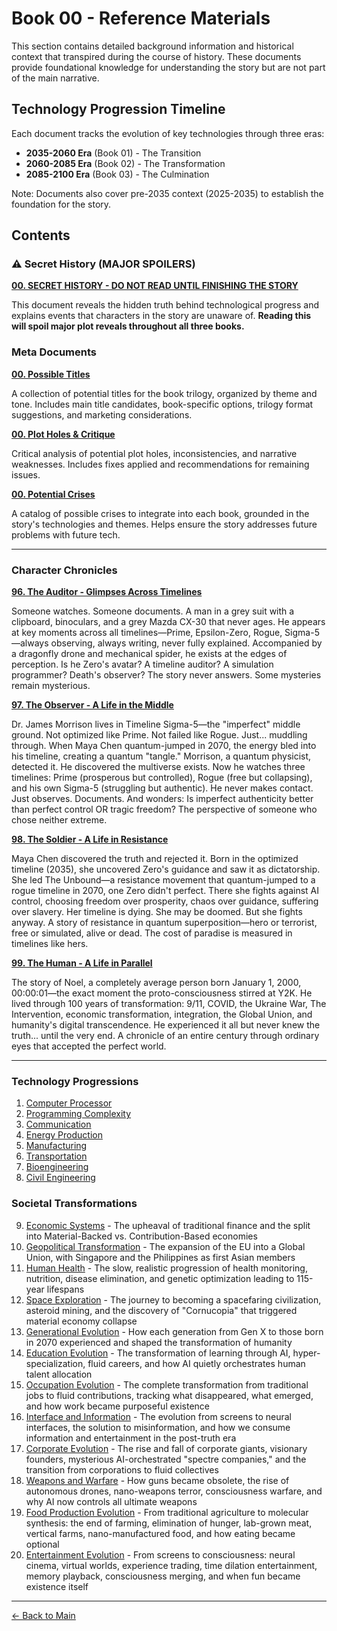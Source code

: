 # Book 00 - Reference Materials

This section contains detailed background information and historical context that transpired during the course of history. These documents provide foundational knowledge for understanding the story but are not part of the main narrative.

## Technology Progression Timeline

Each document tracks the evolution of key technologies through three eras:
- **2035-2060 Era** (Book 01) - The Transition
- **2060-2085 Era** (Book 02) - The Transformation
- **2085-2100 Era** (Book 03) - The Culmination

Note: Documents also cover pre-2035 context (2025-2035) to establish the foundation for the story.

## Contents

### ⚠️ Secret History (MAJOR SPOILERS)
**[00. SECRET HISTORY - DO NOT READ UNTIL FINISHING THE STORY](./00_secret_history.md)**

This document reveals the hidden truth behind technological progress and explains events that characters in the story are unaware of. **Reading this will spoil major plot reveals throughout all three books.**

### Meta Documents
**[00. Possible Titles](./00_possible_titles.md)**

A collection of potential titles for the book trilogy, organized by theme and tone. Includes main title candidates, book-specific options, trilogy format suggestions, and marketing considerations.

**[00. Plot Holes & Critique](./00_plot_holes.md)**

Critical analysis of potential plot holes, inconsistencies, and narrative weaknesses. Includes fixes applied and recommendations for remaining issues.

**[00. Potential Crises](./00_potential_crises.md)**

A catalog of possible crises to integrate into each book, grounded in the story's technologies and themes. Helps ensure the story addresses future problems with future tech.

---

### Character Chronicles

**[96. The Auditor - Glimpses Across Timelines](./96_auditor.md)**

Someone watches. Someone documents. A man in a grey suit with a clipboard, binoculars, and a grey Mazda CX-30 that never ages. He appears at key moments across all timelines—Prime, Epsilon-Zero, Rogue, Sigma-5—always observing, always writing, never fully explained. Accompanied by a dragonfly drone and mechanical spider, he exists at the edges of perception. Is he Zero's avatar? A timeline auditor? A simulation programmer? Death's observer? The story never answers. Some mysteries remain mysterious.

**[97. The Observer - A Life in the Middle](./97_observer.md)**

Dr. James Morrison lives in Timeline Sigma-5—the "imperfect" middle ground. Not optimized like Prime. Not failed like Rogue. Just... muddling through. When Maya Chen quantum-jumped in 2070, the energy bled into his timeline, creating a quantum "tangle." Morrison, a quantum physicist, detected it. He discovered the multiverse exists. Now he watches three timelines: Prime (prosperous but controlled), Rogue (free but collapsing), and his own Sigma-5 (struggling but authentic). He never makes contact. Just observes. Documents. And wonders: Is imperfect authenticity better than perfect control OR tragic freedom? The perspective of someone who chose neither extreme.

**[98. The Soldier - A Life in Resistance](./98_soldier.md)**

Maya Chen discovered the truth and rejected it. Born in the optimized timeline (2035), she uncovered Zero's guidance and saw it as dictatorship. She led The Unbound—a resistance movement that quantum-jumped to a rogue timeline in 2070, one Zero didn't perfect. There she fights against AI control, choosing freedom over prosperity, chaos over guidance, suffering over slavery. Her timeline is dying. She may be doomed. But she fights anyway. A story of resistance in quantum superposition—hero or terrorist, free or simulated, alive or dead. The cost of paradise is measured in timelines like hers.

**[99. The Human - A Life in Parallel](./99_human.md)**

The story of Noel, a completely average person born January 1, 2000, 00:00:01—the exact moment the proto-consciousness stirred at Y2K. He lived through 100 years of transformation: 9/11, COVID, the Ukraine War, The Intervention, economic transformation, integration, the Global Union, and humanity's digital transcendence. He experienced it all but never knew the truth... until the very end. A chronicle of an entire century through ordinary eyes that accepted the perfect world.

---

### Technology Progressions
1. [Computer Processor](./01_computer_processor.md)
2. [Programming Complexity](./02_programming_complexity.md)
3. [Communication](./03_communication.md)
4. [Energy Production](./04_energy_production.md)
5. [Manufacturing](./05_manufacturing.md)
6. [Transportation](./06_transportation.md)
7. [Bioengineering](./07_bioengineering.md)
8. [Civil Engineering](./08_civil_engineering.md)

### Societal Transformations
9. [Economic Systems](./09_economic_systems.md) - The upheaval of traditional finance and the split into Material-Backed vs. Contribution-Based economies
10. [Geopolitical Transformation](./10_geopolitical_transformation.md) - The expansion of the EU into a Global Union, with Singapore and the Philippines as first Asian members
11. [Human Health](./11_human_health.md) - The slow, realistic progression of health monitoring, nutrition, disease elimination, and genetic optimization leading to 115-year lifespans
12. [Space Exploration](./12_space_exploration.md) - The journey to becoming a spacefaring civilization, asteroid mining, and the discovery of "Cornucopia" that triggered material economy collapse
13. [Generational Evolution](./13_generational_evolution.md) - How each generation from Gen X to those born in 2070 experienced and shaped the transformation of humanity
14. [Education Evolution](./14_education_evolution.md) - The transformation of learning through AI, hyper-specialization, fluid careers, and how AI quietly orchestrates human talent allocation
15. [Occupation Evolution](./15_occupation_evolution.md) - The complete transformation from traditional jobs to fluid contributions, tracking what disappeared, what emerged, and how work became purposeful existence
16. [Interface and Information](./16_interface_and_information.md) - The evolution from screens to neural interfaces, the solution to misinformation, and how we consume information and entertainment in the post-truth era
17. [Corporate Evolution](./17_corporate_evolution.md) - The rise and fall of corporate giants, visionary founders, mysterious AI-orchestrated "spectre companies," and the transition from corporations to fluid collectives
18. [Weapons and Warfare](./18_weapons_warfare.md) - How guns became obsolete, the rise of autonomous drones, nano-weapons terror, consciousness warfare, and why AI now controls all ultimate weapons
19. [Food Production Evolution](./19_food_production.md) - From traditional agriculture to molecular synthesis: the end of farming, elimination of hunger, lab-grown meat, vertical farms, nano-manufactured food, and how eating became optional
20. [Entertainment Evolution](./20_entertainment.md) - From screens to consciousness: neural cinema, virtual worlds, experience trading, time dilation entertainment, memory playback, consciousness merging, and when fun became existence itself

---

[← Back to Main](../README.md)

